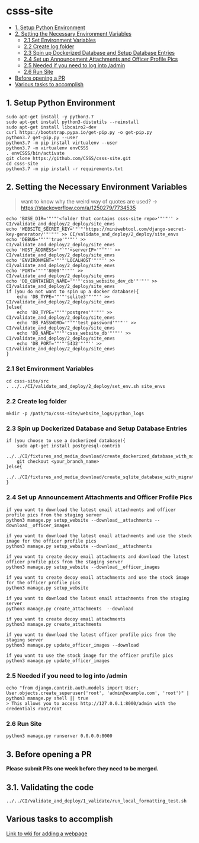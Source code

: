 # csss-site


 - [1. Setup Python Environment](#1-setup-python-environment)
 - [2. Setting the Necessary Environment Variables](#2-setting-the-necessary-environment-variables)
   - [2.1 Set Environment Variables](#21-set-environment-variables)
   - [2.2 Create log folder](#22-create-log-folder)
   - [2.3 Spin up Dockerized Database and Setup Database Entries](#23-spin-up-dockerized-database-and-setup-database-entries)
   - [2.4 Set up Announcement Attachments and Officer Profile Pics](#24-set-up-announcement-attachments-and-officer-profile-pics)
   - [2.5 Needed if you need to log into /admin](#25-needed-if-you-need-to-log-into-admin)
   - [2.6 Run Site](#26-run-site)   
 - [Before opening a PR](#3-before-opening-a-pr)
 - [Various tasks to accomplish](#various-tasks-to-accomplish)


## 1. Setup Python Environment
```shell
sudo apt-get install -y python3.7
sudo apt-get install python3-distutils --reinstall
sudo apt-get install libcairo2-dev
curl https://bootstrap.pypa.io/get-pip.py -o get-pip.py
python3.7 get-pip.py --user
python3.7 -m pip install virtualenv --user
python3.7 -m virtualenv envCSSS
. envCSSS/bin/activate
git clone https://github.com/CSSS/csss-site.git
cd csss-site
python3.7 -m pip install -r requirements.txt
```


## 2. Setting the Necessary Environment Variables  
> want to know why the weird way of quotes are used? -> https://stackoverflow.com/a/1250279/7734535  
```shell
echo 'BASE_DIR='"'"'<folder that contains csss-site repo>'"'"'' > CI/validate_and_deploy/2_deploy/site_envs
echo 'WEBSITE_SECRET_KEY='"'"'https://miniwebtool.com/django-secret-key-generator/'"'"'' >> CI/validate_and_deploy/2_deploy/site_envs
echo 'DEBUG='"'"'true'"'"'' >> CI/validate_and_deploy/2_deploy/site_envs
echo 'HOST_ADDRESS='"'"'<serverIP>'"'"'' >> CI/validate_and_deploy/2_deploy/site_envs
echo 'ENVIRONMENT='"'"'LOCALHOST'"'"'' >> CI/validate_and_deploy/2_deploy/site_envs
echo 'PORT='"'"'8000'"'"'' >> CI/validate_and_deploy/2_deploy/site_envs
echo 'DB_CONTAINER_NAME='"'"'csss_website_dev_db'"'"'' >> CI/validate_and_deploy/2_deploy/site_envs
if (you do not want to spin up a docker database){
    echo 'DB_TYPE='"'"'sqlite3'"'"'' >> CI/validate_and_deploy/2_deploy/site_envs
}else{
    echo 'DB_TYPE='"'"'postgres'"'"'' >> CI/validate_and_deploy/2_deploy/site_envs
    echo 'DB_PASSWORD='"'"'test_password'"'"'' >> CI/validate_and_deploy/2_deploy/site_envs
    echo 'DB_NAME='"'"'csss_website_db'"'"'' >> CI/validate_and_deploy/2_deploy/site_envs
    echo 'DB_PORT='"'"'5432'"'"'' >> CI/validate_and_deploy/2_deploy/site_envs
}
```

### 2.1 Set Environment Variables
```shell
cd csss-site/src
. ../../CI/validate_and_deploy/2_deploy/set_env.sh site_envs
```

### 2.2 Create log folder
```shell
mkdir -p /path/to/csss-site/website_logs/python_logs
```

### 2.3 Spin up Dockerized Database and Setup Database Entries
```shell
if (you choose to use a dockerized database){
    sudo apt-get install postgresql-contrib
    ../../CI/fixtures_and_media_download/create_dockerized_database_with_migration.sh
    git checkout <your_branch_name>
}else{
    ../../CI/fixtures_and_media_download/create_sqlite_database_with_migration.sh
}
```

### 2.4 Set up Announcement Attachments and Officer Profile Pics
```shell
if you want to download the latest email attachments and officer profile pics from the staging server
python3 manage.py setup_website --download__attachments --download__officer_images

if you want to download the latest email attachments and use the stock image for the officer profile pics
python3 manage.py setup_website --download__attachments

if you want to create decoy email attachments and download the latest officer profile pics from the staging server
python3 manage.py setup_website --download__officer_images

if you want to create decoy email attachments and use the stock image for the officer profile pics
python3 manage.py setup_website

if you want to download the latest email attachments from the staging server
python3 manage.py create_attachments  --download

if you want to create decoy email attachments
python3 manage.py create_attachments

if you want to download the latest officer profile pics from the staging server
python3 manage.py update_officer_images --download

if you want to use the stock image for the officer profile pics
python3 manage.py update_officer_images
```

### 2.5 Needed if you need to log into /admin
```shell
echo "from django.contrib.auth.models import User; User.objects.create_superuser('root', 'admin@example.com', 'root')" | python3 manage.py shell || true
> This allows you to access http://127.0.0.1:8000/admin with the credentials root/root
```

### 2.6 Run Site
```shell
python3 manage.py runserver 0.0.0.0:8000
```

## 3. Before opening a PR

**Please submit PRs one week before they need to be merged.**

## 3.1. Validating the code
```shell
../../CI/validate_and_deploy/1_validate/run_local_formatting_test.sh
```

## Various tasks to accomplish

[Link to wki for adding a webpage](https://github.com/CSSS/csss-site/wiki/Adding-a-Webpage)
